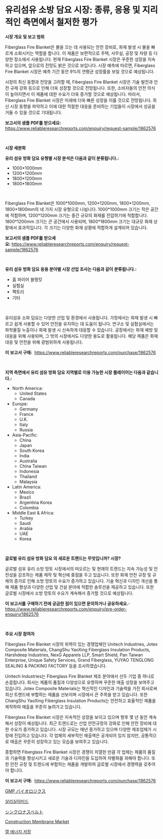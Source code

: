 <p><h1>유리섬유 소방 담요 시장: 종류, 응용 및 지리적인 측면에서 철저한 평가</h1></p><p><strong>시장 개요 및 보고 범위</strong></p>
<p><p>Fiberglass Fire Blanket은 불을 끄는 데 사용되는 안전 장비로, 화재 발생 시 불을 빠르게 소화시키는 역할을 합니다. 이 제품은 보편적으로 주택, 사무실, 공장 및 차량 등 다양한 장소에서 사용됩니다. 현재 Fiberglass Fire Blanket 시장은 꾸준한 성장을 지속하고 있으며, 앞으로의 전망도 밝은 것으로 보입니다. 시장 예측에 따르면, Fiberglass Fire Blanket 시장은 예측 기간 동안 9%의 연평균 성장률을 보일 것으로 예상됩니다. </p><p>시장의 최신 동향과 전망을 고려할 때, Fiberglass Fire Blanket 시장은 기술 발전과 안전 규제 강화 등으로 인해 더욱 성장할 것으로 전망됩니다. 또한, 소비자들의 안전 의식이 높아지면서 이 제품에 대한 수요가 더욱 증가할 것으로 예상됩니다. 따라서, Fiberglass Fire Blanket 시장은 미래에 더욱 빠른 성장을 이룰 것으로 전망됩니다. 최신 시장 동향을 파악하고 이에 대한 적절한 대응을 준비하는 기업들이 시장에서 성공을 거둘 수 있을 것으로 기대됩니다.</p></p>
<p><strong>보고서의 샘플 PDF를 받으세요:</strong> <a href="https://www.reliableresearchreports.com/enquiry/request-sample/1862576">https://www.reliableresearchreports.com/enquiry/request-sample/1862576</a></p>
<p>&nbsp;</p>
<p><strong>시장 세분화</strong></p>
<p><strong>유리 섬유 방화 담요 유형별 시장 분석은 다음과 같이 분류됩니다.:</strong></p>
<p><ul><li>1000*1000mm</li><li>1200*1200mm</li><li>1800*1200mm</li><li>1800*1800mm</li></ul></p>
<p>&nbsp;</p>
<p><p>Fiberglass Fire Blanket은 1000*1000mm, 1200*1200mm, 1800*1200mm, 1800*1800mm의 네 가지 시장 유형으로 나뉩니다. 1000*1000mm 크기는 작은 공간에 적합하며, 1200*1200mm 크기는 중간 규모의 화재를 진압하기에 적합합니다. 1800*1200mm 크기는 큰 공간에서 사용되며, 1800*1800mm 크기는 대규모 화재 상황에서 효과적입니다. 각 크기는 다양한 화재 상황에 적합하게 설계되어 있습니다.</p></p>
<p><strong>보고서의 샘플 PDF를 받으세요:</strong>&nbsp;<a href="https://www.reliableresearchreports.com/enquiry/request-sample/1862576">https://www.reliableresearchreports.com/enquiry/request-sample/1862576</a></p>
<p>&nbsp;</p>
<p><strong> 유리 섬유 방화 담요 응용 분야별 시장 산업 조사는 다음과 같이 분류됩니다.:</strong></p>
<p><ul><li>홈 파이어 블랭킷</li><li>실험실</li><li>팩토리</li><li>기타</li></ul></p>
<p>&nbsp;</p>
<p><p>유리섬유 소화 담요는 다양한 산업 및 환경에서 사용됩니다. 가정에서는 화재 발생 시 빠르고 쉽게 사용할 수 있어 안전을 유지하는 데 도움이 됩니다. 연구소 및 실험실에서는 화학물질 누출이나 화재 발생 시 신속하게 대응할 수 있습니다. 공장에서는 화재 예방 및 대응을 위해 사용되며, 그 밖의 시장에서도 다양한 용도로 활용됩니다. 해당 제품은 화재 대응 및 안전을 위해 광범위하게 사용됩니다.</p></p>
<p><strong>이 보고서 구매:</strong>&nbsp; <a href="https://www.reliableresearchreports.com/purchase/1862576">https://www.reliableresearchreports.com/purchase/1862576</a></p>
<p>&nbsp;</p>
<p><strong>지역 측면에서 유리 섬유 방화 담요 지역별로 이용 가능한 시장 플레이어는 다음과 같습니다.:</strong></p>
<p><ul>
    <li>
        North America:
        <ul>
            <li>United States</li>
            <li>Canada</li>
        </ul>
    </li>
    <li>
        Europe:
        <ul>
            <li>Germany</li>
            <li>France</li>
            <li>U.K.</li>
            <li>Italy</li>
            <li>Russia</li>
        </ul>
    </li>
    <li>
        Asia-Pacific:
        <ul>
            <li>China</li>
            <li>Japan</li>
            <li>South Korea</li>
            <li>India</li>
            <li>Australia</li>
            <li>China Taiwan</li>
            <li>Indonesia</li>
            <li>Thailand</li>
            <li>Malaysia</li>
        </ul>
    </li>
    <li>
        Latin America:
        <ul>
            <li>Mexico</li>
            <li>Brazil</li>
            <li>Argentina Korea</li>
            <li>Colombia</li>
        </ul>
    </li>
    <li>
        Middle East & Africa:
        <ul>
            <li>Turkey</li>
            <li>Saudi</li>
            <li>Arabia</li>
            <li>UAE</li>
            <li>Korea</li>
        </ul>
    </li>
    </ul></p>
<p>&nbsp;</p>
<p><strong>글로벌 유리 섬유 방화 담요 의 새로운 트렌드는 무엇입니까? 시장?</strong></p>
<p><p>글로벌 섬유 유리 소방 망토 시장에서의 떠오르는 및 현재의 트렌드는 지속 가능성 및 안전성을 강조하는 제품 제작 및 혁신에 중점을 두고 있습니다. 또한 화재 안전 규정 및 규제의 증가로 인해 소방 망토의 수요가 증가하고 있습니다. 기술 혁신과 디자인 개선을 통해 제품 향상과 다양한 산업 및 건설 분야에 적합한 솔루션을 제공하고 있습니다. 또한 글로벌 시장에서 소방 망토의 수요가 계속해서 증가할 것으로 예상됩니다.</p></p>
<p><strong>이 보고서를 구매하기 전에 궁금한 점이 있으면 문의하거나 공유하세요.</strong>- <a href="https://www.reliableresearchreports.com/enquiry/pre-order-enquiry/1862576">https://www.reliableresearchreports.com/enquiry/pre-order-enquiry/1862576</a></p>
<p>&nbsp;</p>
<p><strong>주요 시장 참여자</strong></p>
<p><p>Fiberglass Fire Blanket 시장의 위력이 있는 경쟁업체인 Unitech Industries, Jotex Composite Materials, ChangShu YaoXing Fiberglass Insulation Products, Harshdeep Industries, NexG Apparels LLP, Smart Shield, Pan Taiwan Enterprise, Unique Safety Services, Grand Fiberglass, YUYAO TENGLONG SEALING & PACKING FACTORY 등을 조사하였습니다.</p><p>Unitech Industries는 Fiberglass Fire Blanket 제조 분야에서 선두 기업 중 하나로 손꼽힙니다. 회사는 제품의 품질과 다양성으로 유명하며 꾸준한 매출 성장을 보여주고 있습니다. Jotex Composite Materials는 혁신적인 디자인과 기술력을 가진 회사로써 최신 트렌드에 부합하는 제품을 선보이며 시장에서 큰 주목을 받고 있습니다. 또한 ChangShu YaoXing Fiberglass Insulation Products는 안전하고 효율적인 제품을 제작하여 매출을 꾸준히 늘려가고 있습니다. </p><p>Fiberglass Fire Blanket 시장은 지속적인 성장을 보이고 있으며 향후 몇 년 동안 계속해서 성장이 예상됩니다. 최근 트렌드로는 산업 안전규정의 강화로 인해 안전 장비에 대한 수요가 증가하고 있습니다. 시장 규모는 매년 증가하고 있으며 다양한 제조업체가 시장에 진입하고 있습니다. 각 업체의 세부적인 매출액은 공개되어 있지 않지만, 공통적으로 매출은 꾸준히 성장하고 있는 모습을 보여주고 있습니다. </p><p>종합하면 Fiberglass Fire Blanket 시장은 경쟁이 치열한 만큼 각 업체는 제품의 품질과 기술력을 향상시키고 새로운 기술과 디자인을 도입하여 차별화를 꾀해야 합니다. 또한 안전 규정 및 트렌드에 부합하는 제품을 개발하여 글로벌 시장에서 경쟁력을 갖추어야 합니다.</p></p>
<p><strong>이 보고서 구매:</strong>&nbsp;&nbsp;<a href="https://www.reliableresearchreports.com/purchase/1862576">https://www.reliableresearchreports.com/purchase/1862576</a></p>
<p><p><a href="https://medium.com/@verniebarton2023/gmp%E3%83%90%E3%82%A4%E3%82%AA%E3%83%AD%E3%82%B8%E3%82%AF%E3%82%B9%E5%B8%82%E5%A0%B4-%E7%AB%B6%E4%BA%89%E5%88%86%E6%9E%90-%E5%B8%82%E5%A0%B4%E5%8B%95%E5%90%91-2031%E5%B9%B4%E3%81%BE%E3%81%A7%E3%81%AE%E4%BA%88%E6%B8%AC-fa30ebf9164d">GMP バイオロジクス</a></p><p><a href="https://github.com/vs10l4sfg5c/Market-Research-Report-List-1/blob/main/9959974191949.md">살리실아미드</a></p><p><a href="https://github.com/cnnriuez22368/Market-Research-Report-List-1/blob/main/2339571192134.md">シンクロナスベルト</a></p><p><a href="https://github.com/Krish2023na/Market-Research-Report-List-3/blob/main/construction-membrane-market.md">Construction Membrane Market</a></p><p><a href="https://medium.com/@kellylyncyh543964/%EC%97%B4-%EC%97%90%EB%84%88%EC%A7%80-%EC%A0%80%EC%9E%A5-%EC%8B%9C%EC%9E%A5-2031%EB%85%84%EA%B9%8C%EC%A7%80%EC%9D%98-%EB%8F%99%ED%96%A5-%EC%98%88%EC%B8%A1-%EB%B0%8F-%EA%B2%BD%EC%9F%81-%EB%B6%84%EC%84%9D-099d21cd03de">열 에너지 저장</a></p></p>

